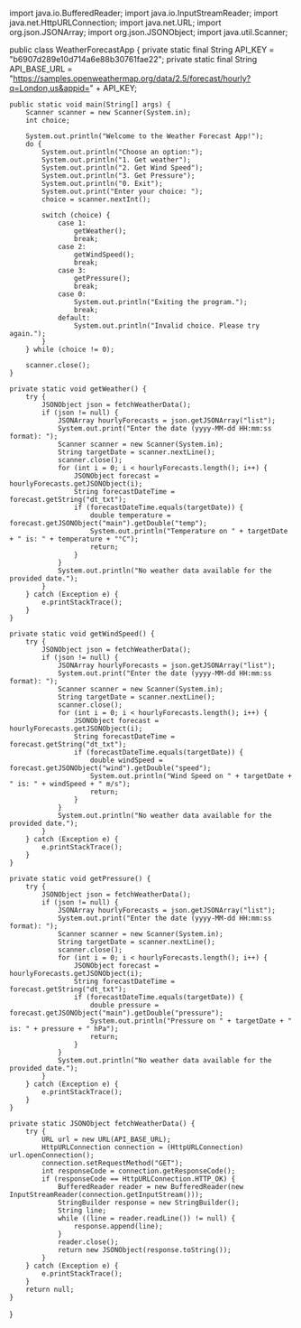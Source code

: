 
import java.io.BufferedReader;
import java.io.InputStreamReader;
import java.net.HttpURLConnection;
import java.net.URL;
import org.json.JSONArray;
import org.json.JSONObject;
import java.util.Scanner;

public class WeatherForecastApp {
    private static final String API_KEY = "b6907d289e10d714a6e88b30761fae22";
    private static final String API_BASE_URL = "https://samples.openweathermap.org/data/2.5/forecast/hourly?q=London,us&appid=" + API_KEY;

    public static void main(String[] args) {
        Scanner scanner = new Scanner(System.in);
        int choice;

        System.out.println("Welcome to the Weather Forecast App!");
        do {
            System.out.println("Choose an option:");
            System.out.println("1. Get weather");
            System.out.println("2. Get Wind Speed");
            System.out.println("3. Get Pressure");
            System.out.println("0. Exit");
            System.out.print("Enter your choice: ");
            choice = scanner.nextInt();

            switch (choice) {
                case 1:
                    getWeather();
                    break;
                case 2:
                    getWindSpeed();
                    break;
                case 3:
                    getPressure();
                    break;
                case 0:
                    System.out.println("Exiting the program.");
                    break;
                default:
                    System.out.println("Invalid choice. Please try again.");
            }
        } while (choice != 0);

        scanner.close();
    }

    private static void getWeather() {
        try {
            JSONObject json = fetchWeatherData();
            if (json != null) {
                JSONArray hourlyForecasts = json.getJSONArray("list");
                System.out.print("Enter the date (yyyy-MM-dd HH:mm:ss format): ");
                Scanner scanner = new Scanner(System.in);
                String targetDate = scanner.nextLine();
                scanner.close();
                for (int i = 0; i < hourlyForecasts.length(); i++) {
                    JSONObject forecast = hourlyForecasts.getJSONObject(i);
                    String forecastDateTime = forecast.getString("dt_txt");
                    if (forecastDateTime.equals(targetDate)) {
                        double temperature = forecast.getJSONObject("main").getDouble("temp");
                        System.out.println("Temperature on " + targetDate + " is: " + temperature + "°C");
                        return;
                    }
                }
                System.out.println("No weather data available for the provided date.");
            }
        } catch (Exception e) {
            e.printStackTrace();
        }
    }

    private static void getWindSpeed() {
        try {
            JSONObject json = fetchWeatherData();
            if (json != null) {
                JSONArray hourlyForecasts = json.getJSONArray("list");
                System.out.print("Enter the date (yyyy-MM-dd HH:mm:ss format): ");
                Scanner scanner = new Scanner(System.in);
                String targetDate = scanner.nextLine();
                scanner.close();
                for (int i = 0; i < hourlyForecasts.length(); i++) {
                    JSONObject forecast = hourlyForecasts.getJSONObject(i);
                    String forecastDateTime = forecast.getString("dt_txt");
                    if (forecastDateTime.equals(targetDate)) {
                        double windSpeed = forecast.getJSONObject("wind").getDouble("speed");
                        System.out.println("Wind Speed on " + targetDate + " is: " + windSpeed + " m/s");
                        return;
                    }
                }
                System.out.println("No weather data available for the provided date.");
            }
        } catch (Exception e) {
            e.printStackTrace();
        }
    }

    private static void getPressure() {
        try {
            JSONObject json = fetchWeatherData();
            if (json != null) {
                JSONArray hourlyForecasts = json.getJSONArray("list");
                System.out.print("Enter the date (yyyy-MM-dd HH:mm:ss format): ");
                Scanner scanner = new Scanner(System.in);
                String targetDate = scanner.nextLine();
                scanner.close();
                for (int i = 0; i < hourlyForecasts.length(); i++) {
                    JSONObject forecast = hourlyForecasts.getJSONObject(i);
                    String forecastDateTime = forecast.getString("dt_txt");
                    if (forecastDateTime.equals(targetDate)) {
                        double pressure = forecast.getJSONObject("main").getDouble("pressure");
                        System.out.println("Pressure on " + targetDate + " is: " + pressure + " hPa");
                        return;
                    }
                }
                System.out.println("No weather data available for the provided date.");
            }
        } catch (Exception e) {
            e.printStackTrace();
        }
    }

    private static JSONObject fetchWeatherData() {
        try {
            URL url = new URL(API_BASE_URL);
            HttpURLConnection connection = (HttpURLConnection) url.openConnection();
            connection.setRequestMethod("GET");
            int responseCode = connection.getResponseCode();
            if (responseCode == HttpURLConnection.HTTP_OK) {
                BufferedReader reader = new BufferedReader(new InputStreamReader(connection.getInputStream()));
                StringBuilder response = new StringBuilder();
                String line;
                while ((line = reader.readLine()) != null) {
                    response.append(line);
                }
                reader.close();
                return new JSONObject(response.toString());
            }
        } catch (Exception e) {
            e.printStackTrace();
        }
        return null;
    }
}
